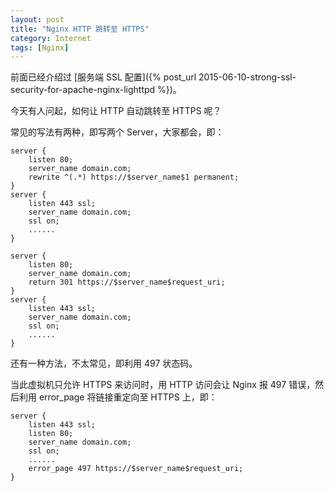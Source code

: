 ```yaml
---
layout: post
title: "Nginx HTTP 跳转至 HTTPS"
category: Internet
tags: [Nginx]
---
```


前面已经介绍过 [服务端 SSL 配置]({% post_url 2015-06-10-strong-ssl-security-for-apache-nginx-lighttpd %})。

今天有人问起，如何让 HTTP 自动跳转至 HTTPS 呢？

常见的写法有两种，即写两个 Server，大家都会，即：

<!-- more -->
```nginx
server {
    listen 80;
    server_name domain.com;
    rewrite ^(.*) https://$server_name$1 permanent;
}
server {
    listen 443 ssl;
    server_name domain.com;
    ssl on;
    ......
}
```

```nginx
server {
    listen 80;
    server_name domain.com;
    return 301 https://$server_name$request_uri;
}
server {
    listen 443 ssl;
    server_name domain.com;
    ssl on;
    ......
}
```

还有一种方法，不太常见，即利用 497 状态码。

当此虚拟机只允许 HTTPS 来访问时，用 HTTP 访问会让 Nginx 报 497 错误，然后利用 error_page 将链接重定向至 HTTPS 上，即：

```nginx
server {
    listen 443 ssl;
    listen 80;
    server_name domain.com;
    ssl on;
    ......
    error_page 497 https://$server_name$request_uri;
}
```

